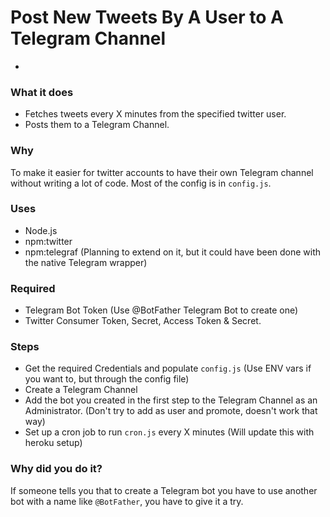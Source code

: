 # Post New Tweets By A User to  A Telegram Channel
-

### What it does
- Fetches tweets every X minutes from the specified twitter user.
- Posts them to a Telegram Channel.

### Why
To make it easier for twitter accounts to have their own Telegram channel without writing a lot of code. Most of the config is in `config.js`.

### Uses
- Node.js
- npm:twitter
- npm:telegraf (Planning to extend on it, but it could have been done with the native Telegram wrapper)

### Required
- Telegram Bot Token (Use @BotFather Telegram Bot to create one)
- Twitter Consumer Token, Secret, Access Token & Secret.

### Steps
- Get the required Credentials and populate `config.js` (Use ENV vars if you want to, but through the config file)
- Create a Telegram Channel
- Add the bot you created in the first step to the Telegram Channel as an Administrator. (Don't try to add as user and promote, doesn't work that way)
- Set up a cron job to run `cron.js` every X minutes (Will update this with heroku setup)

### Why did you do it?
If someone tells you that to create a Telegram bot you have to use another bot with a name like `@BotFather`, you have to give it a try.
